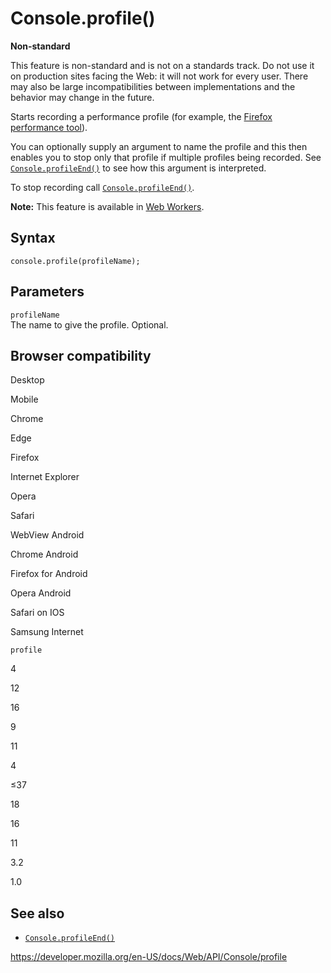 # Console.profile()

**Non-standard**

This feature is non-standard and is not on a standards track. Do not use it on production sites facing the Web: it will not work for every user. There may also be large incompatibilities between implementations and the behavior may change in the future.

Starts recording a performance profile (for example, the [Firefox performance tool](https://developer.mozilla.org/en-US/docs/Tools/Performance)).

You can optionally supply an argument to name the profile and this then enables you to stop only that profile if multiple profiles being recorded. See [`Console.profileEnd()`](profileend) to see how this argument is interpreted.

To stop recording call [`Console.profileEnd()`](profileend).

**Note:** This feature is available in [Web Workers](../web_workers_api).

## Syntax

    console.profile(profileName);

## Parameters

`profileName`  
The name to give the profile. Optional.

## Browser compatibility

Desktop

Mobile

Chrome

Edge

Firefox

Internet Explorer

Opera

Safari

WebView Android

Chrome Android

Firefox for Android

Opera Android

Safari on IOS

Samsung Internet

`profile`

4

12

16

9

11

4

≤37

18

16

11

3.2

1.0

## See also

- [`Console.profileEnd()`](profileend)

<a href="https://developer.mozilla.org/en-US/docs/Web/API/Console/profile" class="_attribution-link">https://developer.mozilla.org/en-US/docs/Web/API/Console/profile</a>
